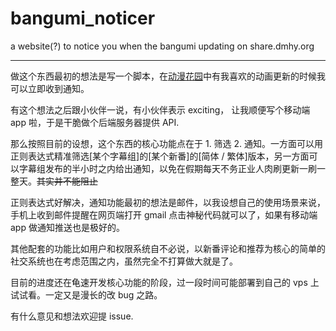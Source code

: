 # bangumi_noticer
a website(?) to notice you when the bangumi updating on share.dmhy.org

----------------------------

做这个东西最初的想法是写一个脚本，在[动漫花园](share.dmhy.org)中有我喜欢的动画更新的时候我可以立即收到通知。

有这个想法之后跟小伙伴一说，有小伙伴表示 exciting， 让我顺便写个移动端 app 啦，于是干脆做个后端服务器提供 API.

那么按照目前的设想，这个东西的核心功能点在于 1. 筛选 2. 通知。一方面可以用正则表达式精准筛选[某个字幕组]的[某个新番]的[简体 / 繁体]版本，另一方面可以字幕组发布的半小时之内给出通知，以免在假期每天不务正业人肉刷更新一刷一整天。<del>其实并不能阻止</del>

正则表达式好解决，通知功能最初的想法是邮件，以我设想自己的使用场景来说，手机上收到邮件提醒在网页端打开 gmail 点击神秘代码就可以了，如果有移动端 app 做通知推送也是极好的。

其他配套的功能比如用户和权限系统自不必说，以新番评论和推荐为核心的简单的社交系统也在考虑范围之内，虽然完全不打算做大就是了。

目前的进度还在龟速开发核心功能的阶段，过一段时间可能部署到自己的 vps 上试试看。一定又是漫长的改 bug 之路。

有什么意见和想法欢迎提 issue.
